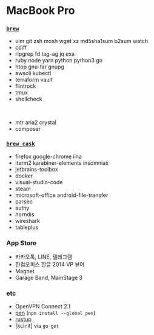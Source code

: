 MacBook Pro
========

### [`brew`]
- vim git zsh mosh wget xz md5sha1sum b2sum watch
- cdiff
- ripgrep fd tag-ag jq exa
- ruby node yarn python python3 go
- htop gnu-tar gnupg
- awscli kubectl
- terraform vault
- flintrock
- tmux
- shellcheck

&nbsp;

- mtr aria2 crystal
- composer

### [`brew cask`]
- firefox google-chrome iina
- iterm2 karabiner-elements insomniax
- jetbrains-toolbox
- docker
- visual-studio-code
- steam
- microsoft-office android-file-transfer
- parsec
- authy
- horndis
- wireshark
- tableplus

### App Store
- 카카오톡, LINE, 텔레그램
- 한컴오피스 한글 2014 VP 뷰어
- Magnet
- Garage Band, MainStage 3

### etc
- OpenVPN Connect 2.1
- [pen] (`npm install --global pen`)
- [rustup]
- [kcinit] via `go get`

[`brew`]: http://brew.sh
[`brew cask`]: https://caskroom.github.io/
[pen]: https://github.com/utatti/pen
[rustup]: https://www.rust-lang.org/ko-KR/install.html
